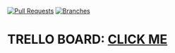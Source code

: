 [![Pull Requests](https://github.com/kargolek/my-selenium-python-dojo/actions/workflows/python-app.yml/badge.svg)](https://github.com/kargolek/my-selenium-python-dojo/actions/workflows/python-app.yml/badge.svg?event=pull_request) 
[![Branches](https://github.com/kargolek/my-selenium-python-dojo/actions/workflows/python-app.yml/badge.svg)](https://github.com/kargolek/my-selenium-python-dojo/actions/workflows/python-app.yml/badge.svg?event=push)

# TRELLO BOARD: [CLICK ME](https://trello.com/b/P6iuUg0F/selenium-python-example)